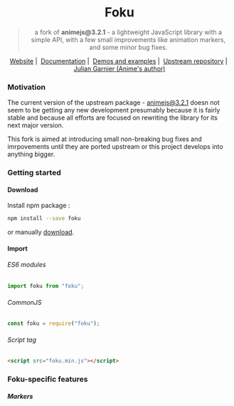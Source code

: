 <h1 align="center">Foku</h1>
<blockquote align="center">
a fork of <strong>animejs@3.2.1</strong> - a lightweight JavaScript library with a simple API, with a few small improvements like animation markers, and some minor bug fixes.
</blockquote>
<p align="center">
  <a href="https://animejs.com/">Website</a>&nbsp;|&nbsp;
  <a href="https://animejs.com/documentation/">Documentation</a>&nbsp;|&nbsp;
  <a href="http://codepen.io/collection/b392d3a52d6abf5b8d9fda4e4cab61ab/">Demos and examples</a>&nbsp;|&nbsp;
  <a href="">Upstream repository</a>&nbsp;|&nbsp;
  <a href="https://juliangarnier.com">Julian Garnier (Anime's author)</a>
</p>

### Motivation

The current version of the upstream package - animejs@3.2.1 doesn not seem to be getting any new development presumably because it is fairly stable and because all efforts are focused on rewriting the library for its next major version.

This fork is aimed at introducing small non-breaking bug fixes and imrpovements until they are ported upstream or this project develops into anything bigger.

### Getting started

#### Download

Install npm package :

```bash
npm install --save foku
```

or manually [download](https://github.com/diegolealco/foku/archive/master.zip).

#### Import

###### ES6 modules

```javascript
import foku from "foku";
```

###### CommonJS

```javascript
const foku = require("foku");
```

###### Script tag

```html
<script src="foku.min.js"></script>
```

### Foku-specific features

##### Markers
